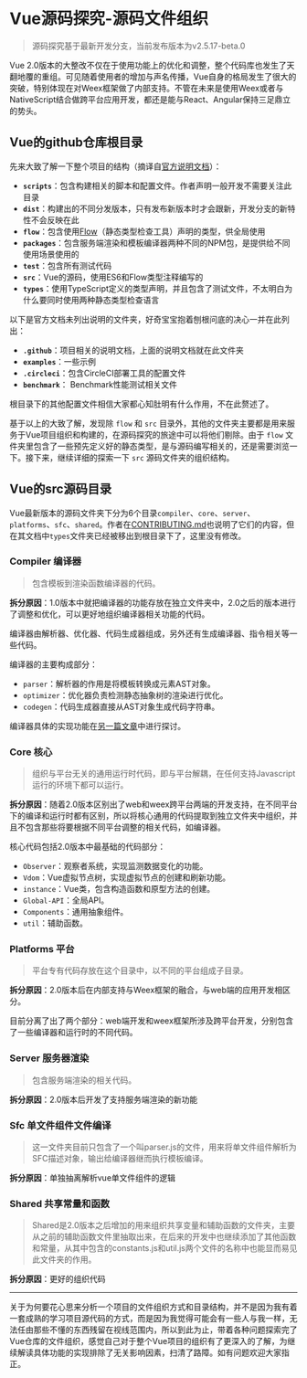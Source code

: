 # Vue源码探究-源码文件组织
> 源码探究基于最新开发分支，当前发布版本为v2.5.17-beta.0

Vue 2.0版本的大整改不仅在于使用功能上的优化和调整，整个代码库也发生了天翻地覆的重组。可见随着使用者的增加与声名传播，Vue自身的格局发生了很大的突破，特别体现在对Weex框架做了内部支持。不管在未来是使用Weex或者与NativeScript结合做跨平台应用开发，都还是能与React、Angular保持三足鼎立的势头。

## Vue的github仓库根目录
先来大致了解一下整个项目的结构（摘译自[官方说明文档](https://github.com/vuejs/vue/blob/dev/.github/CONTRIBUTING.md#project-structure)）：
- **`scripts`**：包含构建相关的脚本和配置文件。作者声明一般开发不需要关注此目录
- **`dist`**：构建出的不同分发版本，只有发布新版本时才会跟新，开发分支的新特性不会反映在此
- **`flow`**：包含使用[Flow](https://flow.org/)（静态类型检查工具）声明的类型，供全局使用
- **`packages`**：包含服务端渲染和模板编译器两种不同的NPM包，是提供给不同使用场景使用的
- **`test`**：包含所有测试代码
- **`src`**：Vue的源码，使用ES6和Flow类型注释编写的
- **`types`**：使用TypeScript定义的类型声明，并且包含了测试文件，不太明白为什么要同时使用两种静态类型检查语言

以下是官方文档未列出说明的文件夹，好奇宝宝抱着刨根问底的决心一并在此列出：
- **`.github`**：项目相关的说明文档，上面的说明文档就在此文件夹
- **`examples`**：一些示例
- **`.circleci`**：包含CircleCI部署工具的配置文件
- **`benchmark`**： Benchmark性能测试相关文件

根目录下的其他配置文件相信大家都心知肚明有什么作用，不在此赘述了。

基于以上的大致了解，发现除 `flow` 和 `src` 目录外，其他的文件夹主要都是用来服务于Vue项目组织和构建的，在源码探究的旅途中可以将他们剔除。由于 `flow` 文件夹里包含了一些预先定义好的静态类型，是与源码编写相关的，还是需要浏览一下。接下来，继续详细的探索一下 `src` 源码文件夹的组织结构。


## Vue的src源码目录
Vue最新版本的源码文件夹下分为6个目录`compiler`、`core`、`server`、`platforms`、`sfc`、`shared`。作者在[CONTRIBUTING.md](https://github.com/vuejs/vue/blob/dev/.github/CONTRIBUTING.md#project-structure)也说明了它们的内容，但在其文档中`types`文件夹已经被移出到根目录下了，这里没有修改。


### **Compiler 编译器**
> 包含模板到渲染函数编译器的代码。

**拆分原因**：1.0版本中就把编译器的功能存放在独立文件夹中，2.0之后的版本进行了调整和优化，可以更好地组织编译器相关功能的代码。

编译器由解析器、优化器、代码生成器组成，另外还有生成编译器、指令相关等一些代码。

编译器的主要构成部分：
- `parser`：解析器的作用是将模板转换成元素AST对象。
- `optimizer`：优化器负责检测静态抽象树的渲染进行优化。
- `codegen`：代码生成器直接从AST对象生成代码字符串。

编译器具体的实现功能在[另一篇文章]()中进行探讨。

### **Core 核心**
> 组织与平台无关的通用运行时代码，即与平台解耦，在任何支持Javascript运行的环境下都可以运行。

**拆分原因**：随着2.0版本区别出了web和weex跨平台两端的开发支持，在不同平台下的编译和运行时都有区别，所以将核心通用的代码提取到独立文件夹中组织，并且不包含那些将要根据不同平台调整的相关代码，如编译器。

核心代码包括2.0版本中最基础的代码部分：
- `Observer`：观察者系统，实现监测数据变化的功能。
- `Vdom`：Vue虚拟节点树，实现虚拟节点的创建和刷新功能。
- `instance`：Vue类，包含构造函数和原型方法的创建。
- `Global-API`：全局API。
- `Components`：通用抽象组件。
- `util`：辅助函数。

### **Platforms 平台**
> 平台专有代码存放在这个目录中，以不同的平台组成子目录。

**拆分原因**：2.0版本后在内部支持与Weex框架的融合，与web端的应用开发相区分。

目前分离了出了两个部分：web端开发和weex框架所涉及跨平台开发，分别包含了一些编译器和运行时的不同代码。


### **Server 服务器渲染**
> 包含服务端渲染的相关代码。

**拆分原因**：2.0版本后开发了支持服务端渲染的新功能


### **Sfc 单文件组件文件编译**
> 这一文件夹目前只包含了一个叫parser.js的文件，用来将单文件组件解析为SFC描述对象，输出给编译器继而执行模板编译。

**拆分原因**：单独抽离解析vue单文件组件的逻辑


### **Shared 共享常量和函数**
> Shared是2.0版本之后增加的用来组织共享变量和辅助函数的文件夹，主要从之前的辅助函数文件里抽取出来，在后来的开发中也继续添加了其他函数和常量，从其中包含的constants.js和util.js两个文件的名称中也能显而易见此文件夹的作用。

**拆分原因**：更好的组织代码

---

关于为何要花心思来分析一个项目的文件组织方式和目录结构，并不是因为我有着一套成熟的学习项目源代码的方式，而是因为我觉得可能会有一些人与我一样，无法任由那些不懂的东西残留在视线范围内，所以到此为止，带着各种问题探索完了Vue仓库的文件组织，感觉自己对于整个Vue项目的组织有了更深入的了解，为继续解读具体功能的实现排除了无关影响因素，扫清了路障。如有问题欢迎大家指正。
